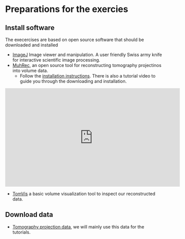 # Preparations for the exercies

## Install software
The execercises are based on open source software that should be downloaded and installed
- [ImageJ](www.fiji.sc) Image viewer and manipulation. A user friendly Swiss army knife for interactive scientific image processing.
- [MuhRec](https://github.com/neutronimaging/imagingsuite/releases/tag/v4.3-pre), an open source tool for reconstructing tomography projectinos into volume data.
  - Follow the [installation instructions](https://github.com/neutronimaging/imagingsuite/wiki/User-manuals-MuhRec-Installation). There is also a tutorial video to guide you through the downloading and installation.

<iframe width="560" height="315" src="https://www.youtube.com/embed/OP_uPeUgN0M" title="YouTube video player" frameborder="0" allow="accelerometer; autoplay; clipboard-write; encrypted-media; gyroscope; picture-in-picture" allowfullscreen></iframe>

- [TomVis](https://tomviz.org/) a basic volume visualization tool to inspect our reconstructed data.

## Download data
- [Tomography projection data](https://data.mendeley.com/datasets/g5snr785xy/2), we will mainly use this data for the tutorials.




